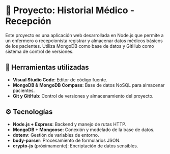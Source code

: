# 🏥 Proyecto: Historial Médico - Recepción

Este proyecto es una aplicación web desarrollada en Node.js que permite a un enfermero o recepcionista registrar y almacenar datos médicos básicos de los pacientes. Utiliza MongoDB como base de datos y GitHub como sistema de control de versiones.

## 🔧 Herramientas utilizadas

- **Visual Studio Code**: Editor de código fuente.
- **MongoDB & MongoDB Compass**: Base de datos NoSQL para almacenar pacientes.
- **Git y GitHub**: Control de versiones y almacenamiento del proyecto.

## ⚙️ Tecnologías

- **Node.js + Express**: Backend y manejo de rutas HTTP.
- **MongoDB + Mongoose**: Conexión y modelado de la base de datos.
- **dotenv**: Gestión de variables de entorno.
- **body-parser**: Procesamiento de formularios JSON.
- **crypto-js** (próximamente): Encriptación de datos sensibles.
